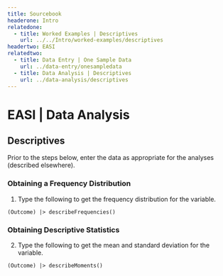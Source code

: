 ```yaml
---
title: Sourcebook
headerone: Intro
relatedone:
  - title: Worked Examples | Descriptives
    url: ../../Intro/worked-examples/descriptives
headertwo: EASI
relatedtwo:
  - title: Data Entry | One Sample Data
    url: ../data-entry/onesampledata
  - title: Data Analysis | Descriptives
    url: ../data-analysis/descriptives
---
```


# EASI | Data Analysis

## Descriptives

Prior to the steps below, enter the data as appropriate for the analyses (described elsewhere).

### Obtaining a Frequency Distribution

1. Type the following to get the frequency distribution for the variable.

```{r}
(Outcome) |> describeFrequencies()
```

### Obtaining Descriptive Statistics

2. Type the following to get the mean and standard deviation for the variable.

```{r}
(Outcome) |> describeMoments()
```
